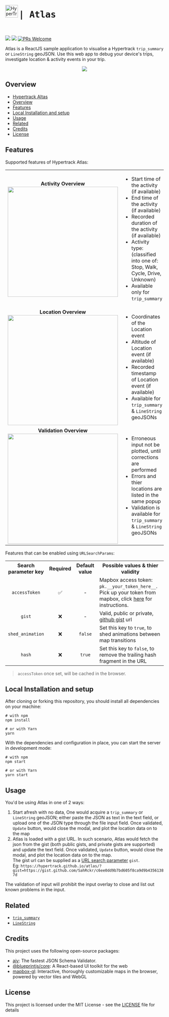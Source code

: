 <div style="display: flex; align-items: center">
  <img src="https://www.hypertrack.com/green.eeca143346e01b96d600.svg" alt="HyperTrack logo" title="HyperTrack" align="left" style="marmargin-right: 0.5rem" height="40" />
  <h1 align="left" style="font-family: monospace;"> | Atlas </h1> 
</div>
<br/>

![](https://img.shields.io/david/hypertrack/atlas?style=flat-square) ![](https://img.shields.io/github/license/hypertrack/atlas?style=flat-square) [![PRs Welcome](https://img.shields.io/badge/PRs-welcome-brightgreen.svg?style=flat-square)](http://makeapullrequest.com)

Atlas is a ReactJS sample application to visualise a Hypertrack `trip_summary` or `LineString` geoJSON. Use this web app to debug your device's trips, investigate location & activity events in your trip.

<!-- > 💬 [Check out the blog post about Atlas here](__BLOG_POST_LINK_HERE__) -->

<p align="center">
  <img src="public/atlas_demo.gif" />
</p>

## Overview

- [Hypertrack Altas](#ht-atlas)
- [Overview](#overview)
- [Features](#features)
- [Local Installation and setup](#installation-and-setup)
- [Usage](#usage)
- [Related](#related)
- [Credits](#credits)
- [License](#license)

## Features

Supported features of Hypertrack Atlas:

<table>
  <tr>
    <td align="center"><b>Activity Overview</b><br /><img src="public/activity_peek.png" width="350"/></td>
    <td><ul>    
      <li>Start time of the activity (if available)</li>
      <li>End time of the activity (if available)</li>
      <li>Recorded duration of the activity (if available)</li>
      <li>Activity type: (classified into one of: Stop, Walk, Cycle, Drive, Unknown)</li>
      <li>Available only for <code>trip_summary</code></li>
    </ul></td>
  </tr>
  <tr>
    <td align="center"><b>Location Overview</b><br /><img src="public/location_peek.png" width="350"/></td>
    <td><ul>
      <li>Coordinates of the Location event</li>
      <li>Altitude of Location event (if available)</li>
      <li>Recorded timestamp of Location event (if available)</li>
      <li>Available for <code>trip_summary</code> & <code>LineString</code> geoJSONs</li>
    </ul></td>
  </tr>
  <tr>
    <td align="center"><b>Validation Overview</b><br /><img src="public/linestring_data_validation.png" width="350"/></td>
    <td><ul>
      <li>Erroneous input not be plotted, until corrections are performed</li>
      <li>Errors and thier locations are listed in the same popup</li>
      <li>Validation is available for <code>trip_summary</code> & <code>LineString</code> geoJSONs</li>
    </ul></td>
  </tr>
</table>

Features that can be enabled using `URLSearchParams`:

<table>
  <tr>
    <th>Search parameter key</th>
    <th>Required</th>
    <th>Default value</th>
    <th>Possible values & thier validity</th>
  </tr>
  <tr>
    <td align="center"><code>accessToken</code></td>
    <td align="center">✅</td>
    <td align="center">-</td>
    <td>
      Mapbox access token: <code>pk.__your_token_here__</code>. Pick up your token from mapbox, click <a href="https://docs.mapbox.com/accounts/overview/tokens/#mapbox-account-dashboard">here</a> for instructions.
    </td>
  </tr>
  <tr>
    <td align="center"><code>gist</code></td>
    <td align="center">❌</td>
    <td align="center">-</td>
    <td>Valid, public or private, <a href="https://help.github.com/en/github/writing-on-github/creating-gists#creating-a-gist">github gist</a> url</td>
  </tr>
  <tr>
    <td align="center"><code>shed_animation</code></td>
    <td align="center">❌</td>
    <td align="center"><code>false</code></td>
    <td>Set this key to <code>true</code>, to shed animations between map transitions</td>
  </tr>
  <tr>
    <td align="center"><code>hash</code></td>
    <td align="center">❌</td>
    <td align="center"><code>true</code></td>
    <td>Set this key to <code>false</code>, to remove the trailing hash fragment in the URL</td>
  </tr>
</table>

> `accessToken` once set, will be cached in the browser.

## Local Installation and setup

After cloning or forking this repository, you should install all dependencies on your machine:

```shell
# with npm
npm install

# or with Yarn
yarn
```

With the dependencies and configuration in place, you can start the server in development mode:

```shell
# with npm
npm start

# or with Yarn
yarn start
```

## Usage

You'd be using Atlas in one of 2 ways:

1. Start afresh with no data, One would acquire a `trip_summary` or `LineString` geoJSON; either paste the JSON as text in the text field, or upload one of the JSON type through the file input field. Once validated, `Update` button, would close the modal, and plot the location data on to the map
2. Atlas is loaded with a gist URL. In such scenario, Atlas would fetch the json from the gist (both public gists, and private gists are supported) and update the text field. Once validated, `Update` button, would close the modal, and plot the location data on to the map. <br/> The gist url can be supplied as a [URL search parameter](https://developer.mozilla.org/en-US/docs/Web/API/URLSearchParams) `gist`. <br/> Eg: `https://hypertrack.github.io/atlas/?gist=https://gist.github.com/SahRckr/c6ee0dd9b7bd605f8ca9d9b43561387d`

The validation of input will prohibit the input overlay to close and list out known problems in the input.

## Related

- [`trip_summary`](https://docs.hypertrack.com/#guides-apis-usage-trips-review-trip-summaries)
- [`LineString`](https://tools.ietf.org/html/rfc7946#section-3.1.4)

## Credits

This project uses the following open-source packages:

- [ajv](https://github.com/epoberezkin/ajv): The fastest JSON Schema Validator.
- [@blueprintjs/core](https://github.com/palantir/blueprint): A React-based UI toolkit for the web
- [mapbox-gl](https://github.com/mapbox/mapbox-gl-js): Interactive, thoroughly customizable maps in the browser, powered by vector tiles and WebGL

## License

This project is licensed under the MIT License - see the [LICENSE](LICENSE) file for details
